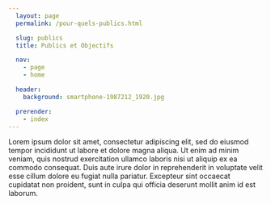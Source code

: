 ```yaml
---
  layout: page
  permalink: /pour-quels-publics.html

  slug: publics
  title: Publics et Objectifs

  nav:
    - page
    - home

  header:
    background: smartphone-1987212_1920.jpg

  prerender:
    - index
---
```


Lorem ipsum dolor sit amet, consectetur adipiscing elit, sed do eiusmod tempor
incididunt ut labore et dolore magna aliqua. Ut enim ad minim veniam, quis nostrud
exercitation ullamco laboris nisi ut aliquip ex ea commodo consequat. Duis aute
irure dolor in reprehenderit in voluptate velit esse cillum dolore eu fugiat nulla
pariatur. Excepteur sint occaecat cupidatat non proident, sunt in culpa qui officia
deserunt mollit anim id est laborum.
